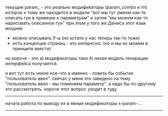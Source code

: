 текущие param_ - это реально модификаторы (param_combo и тп) которое к тому же находится в модели
"вот мы тут умеем как-то описать гуи в привязке к параметрам" и затем "мы можем как-то нарисовать описанное гуи"
при этом у того же Дениса этот язык мощнее
- можно описывать if-ы (но кстати у нас теперь так-то тоже)
- есть концепция страниц - это интересно. (но и мы их можем в принципе ввести)

но короче - это
а) модификаторы таки
б) некая модель генерации интерфейса получается.

и вот тут есть некое кое-что а именно - ловить бы события "пользователь ввел".
сейчас у меня это заведено на тему "пользователь ввел - мы поменяем параметр".
а надо бы по-другому это рассмотреть. короче этот вопрос уходит в туду.

----
начата работа по выводу их в явные модификаторы
x-param-...

----
